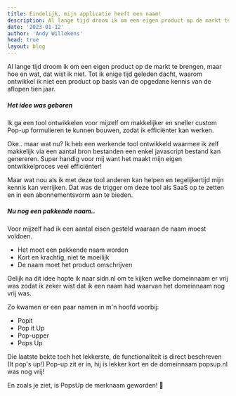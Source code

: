 ```yaml
---
title: Eindelijk, mijn applicatie heeft een naam!
description: Al lange tijd droom ik om een eigen product op de markt te brengen, maar hoe en wat, dat wist ik niet. Tot ik enige tijd geleden dacht, waarom ontwikkel ik niet een product op basis van de opgedane kennis van de aflopen tien jaar.
date: '2023-01-12'
author: 'Andy Willekens'
head: true
layout: blog
---
```


Al lange tijd droom ik om een eigen product op de markt te brengen, maar hoe en wat, dat wist ik niet.
Tot ik enige tijd geleden dacht, waarom ontwikkel ik niet een product op basis van de opgedane kennis van de aflopen tien jaar.

##### Het idee was geboren

Ik ga een tool ontwikkelen voor mijzelf om makkelijker en sneller custom Pop-up formulieren te kunnen bouwen, zodat ik efficiënter kan werken.

Oke.. maar wat nu? Ik heb een werkende tool ontwikkeld waarmee ik zelf makkelijk via een aantal bron bestanden een enkel javascript bestand kan genereren. Super handig voor mij want het maakt mijn eigen ontwikkelproces veel efficiënter!

Maar wat nou als ik met deze tool anderen kan helpen en tegelijkertijd mijn kennis kan verrijken.
Dat was de trigger om deze tool als SaaS op te zetten en in een abonnementsvorm aan te bieden.

##### Nu nog een pakkende naam..

Voor mijzelf had ik een aantal eisen gesteld waaraan de naam moest voldoen.

- Het moet een pakkende naam worden
- Kort en krachtig, niet te moeilijk
- De naam moet het product omschrijven

Gelijk na dit idee hopte ik naar sidn.nl om te kijken welke domeinnaam er vrij was zodat ik zeker wist dat ik een naam had waarvan het domeinnaam nog vrij was.

Zo kwamen er een paar namen in m'n hoofd voorbij:

- Popit
- Pop it Up
- Pop-upper
- Pops Up

Die laatste bekte toch het lekkerste, de functionaliteit is direct beschreven (It pop's up!) Pop-up zit er in, hij is lekker kort en de domeinnaam popsup.nl was nog vrij!

En zoals je ziet, is PopsUp de merknaam geworden! 🥳

